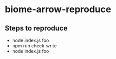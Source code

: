 # biome-arrow-reproduce

## Steps to reproduce
- node index.js foo
- npm run check-write
- node index.js foo
